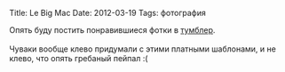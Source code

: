 Title: Le Big Mac
Date: 2012-03-19
Tags: фотография

<div class="text">Опять буду постить понравившиеся фотки в <a href="http://alexeypegov.tumblr.com">тумблер</a>.<br /><br />
Чуваки вообще клево придумали с этими платными шаблонами, и не клево, что опять гребаный пейпал :(</div>